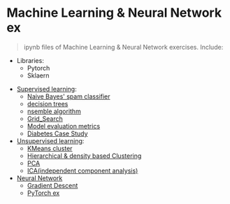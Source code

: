 # Machine Learning & Neural Network ex
> ipynb files of Machine Learning & Neural Network exercises. Include:

 + Libraries:
   + Pytorch
   + Sklaern
 - [Supervised learning](https://github.com/victorlifan/ML-ex/tree/master/Supervised%20learning):
   + [Naive Bayes' spam classifier](https://github.com/victorlifan/ML-ex/tree/master/Supervised%20learning/Naive%20Bayes'%20spam%20classifier)
   + [decision trees](https://github.com/victorlifan/ML-ex/tree/master/Supervised%20learning/decision%20trees)
   + [nsemble algorithm](https://github.com/victorlifan/ML-ex/tree/master/Supervised%20learning)
   + [Grid_Search](https://github.com/victorlifan/ML-ex/tree/master/Supervised%20learning/Grid_Search)
   + [Model evaluation metrics](https://github.com/victorlifan/ML-ex/tree/master/Supervised%20learning/Model%20evaluation%20metrics)
   + [Diabetes Case Study](https://github.com/victorlifan/ML-ex/tree/master/Supervised%20learning/Putting%20It%20All%20Together(Diabetes%20Case%20Study))
 - [Unsupervised learning](https://github.com/victorlifan/ML-ex/tree/master/Unsupervised%20learning):
    + [KMeans cluster](https://github.com/victorlifan/ML-ex/tree/master/Unsupervised%20learning/KMeans%20cluster)
    + [Hierarchical & density based Clustering](https://github.com/victorlifan/ML-ex/tree/master/Unsupervised%20learning/Hierarchical%20%26%20density%20based%20Clustering)
    + [PCA](https://github.com/victorlifan/ML-ex/tree/master/Unsupervised%20learning/PCA)
    + [ICA(independent component analysis)](https://github.com/victorlifan/ML-ex/tree/master/Unsupervised%20learning/ICA(independent%20component%20analysis))
 - [Neural Network](https://github.com/victorlifan/ML-ex/tree/master/deep%20%20learning)
    + [Gradient Descent](https://github.com/victorlifan/ML-ex/blob/master/deep%20%20learning/GradientDescent.ipynb)
    + [PyTorch ex](https://github.com/victorlifan/ML-ex/tree/master/deep%20%20learning/PyTorch)
